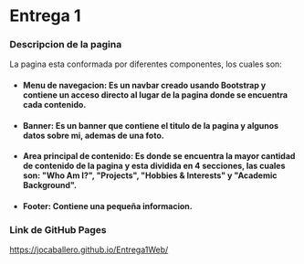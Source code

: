 # Entrega 1
### Descripcion de la pagina
La pagina esta conformada por diferentes componentes, los cuales son: 
* #### Menu de navegacion: Es un navbar creado usando Bootstrap y contiene un acceso directo al lugar de la pagina donde se encuentra cada contenido.
* #### Banner: Es un banner que contiene el titulo de la pagina y algunos datos sobre mi, ademas de una foto.
* #### Area principal de contenido: Es donde se encuentra la mayor cantidad de contenido de la pagina y esta dividida en 4 secciones, las cuales son: "Who Am I?", "Projects", "Hobbies & Interests" y "Academic Background".
* #### Footer: Contiene una pequeña informacion.
### Link de GitHub Pages
https://jocaballero.github.io/Entrega1Web/
